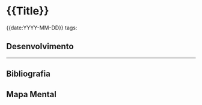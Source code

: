 # {{Title}}
{{date:YYYY-MM-DD}}
tags: 

## Desenvolvimento

-----------------------------------------------
## Bibliografia
## Mapa Mental